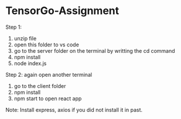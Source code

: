 # TensorGo-Assignment

Step 1:    
1. unzip file
2. open this folder to vs code
3. go to the server folder on the terminal by writting the cd command
4. npm install
5. node index.js


Step 2: 
again open another terminal 
1. go to the client folder
2. npm install
3. npm start to open react app

Note: Install express, axios if you did not install it in past.
